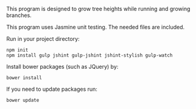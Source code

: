 This program is designed to grow tree heights while running and growing branches. 

This program uses Jasmine unit testing. The needed files are included.

Run in your project directory:
```
npm init 
npm install gulp jshint gulp-jshint jshint-stylish gulp-watch
```
Install bower packages (such as JQuery) by:
```
bower install
```
If you need to update packages run:
```
bower update
```

